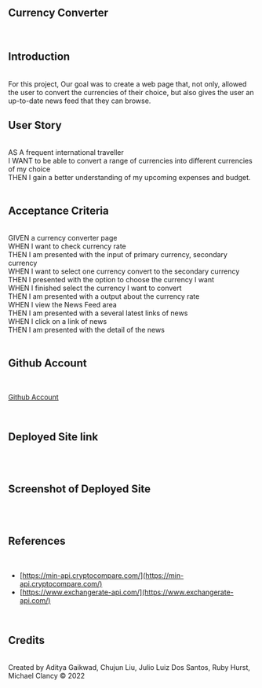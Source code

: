 ## **Currency Converter**
<br />

## **Introduction** 
<br />
For this project, Our goal was to create a web page that, not only, allowed the user to convert the currencies of their choice, but also gives the user an up-to-date news feed that they can browse.
<br />

## **User Story**
<br />
 AS A frequent international traveller
 <br />
 I WANT to be able to convert a range of currencies into different currencies of my choice
 <br />
 THEN I gain a better understanding of my upcoming expenses and budget.
 <br />
<br />

## **Acceptance Criteria**
<br />
GIVEN a currency converter page <br />
WHEN I want to check currency rate <br />
THEN I am presented with the input of primary currency, secondary currency <br />
WHEN I want to select one currency convert to the secondary currency <br />
THEN I presented with the option to choose the currency I want  <br />
WHEN I finished select the currency I want to convert <br />
THEN I am presented with a output about the currency rate <br />
WHEN I view the News Feed area <br />
THEN I am presented with a several latest links of news  <br />
WHEN I click on a link of news <br />
THEN I am presented with the detail of the news <br />
 <br />

## **Github Account** 
 <br />

[Github Account](https://github.com/realAdif/Currency-Converter)

 <br />

## **Deployed Site link**
 <br />

 <br />

## **Screenshot of Deployed Site**
 <br />

  <br />

## **References**
 <br />

* [https://min-api.cryptocompare.com/](https://min-api.cryptocompare.com/)
* [https://www.exchangerate-api.com/](https://www.exchangerate-api.com/)


 <br />

## **Credits**
 <br />
Created by Aditya Gaikwad, Chujun Liu, Julio Luiz Dos Santos, Ruby Hurst, Michael Clancy © 2022

